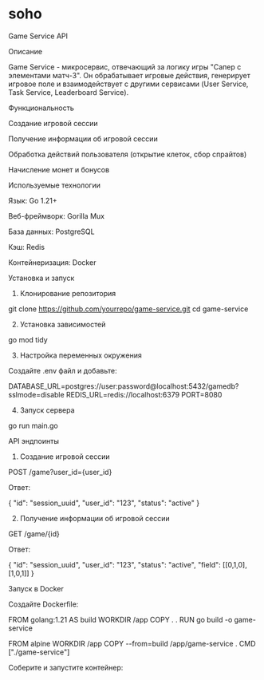 # soho
Game Service API

Описание

Game Service - микросервис, отвечающий за логику игры "Сапер с элементами матч-3". Он обрабатывает игровые действия, генерирует игровое поле и взаимодействует с другими сервисами (User Service, Task Service, Leaderboard Service).

Функциональность

Создание игровой сессии

Получение информации об игровой сессии

Обработка действий пользователя (открытие клеток, сбор спрайтов)

Начисление монет и бонусов

Используемые технологии

Язык: Go 1.21+

Веб-фреймворк: Gorilla Mux

База данных: PostgreSQL

Кэш: Redis

Контейнеризация: Docker

Установка и запуск

1. Клонирование репозитория

git clone https://github.com/yourrepo/game-service.git
cd game-service

2. Установка зависимостей

go mod tidy

3. Настройка переменных окружения

Создайте .env файл и добавьте:

DATABASE_URL=postgres://user:password@localhost:5432/gamedb?sslmode=disable
REDIS_URL=redis://localhost:6379
PORT=8080

4. Запуск сервера

go run main.go

API эндпоинты

1. Создание игровой сессии

POST /game?user_id={user_id}

Ответ:

{
    "id": "session_uuid",
    "user_id": "123",
    "status": "active"
}

2. Получение информации об игровой сессии

GET /game/{id}

Ответ:

{
    "id": "session_uuid",
    "user_id": "123",
    "status": "active",
    "field": [[0,1,0],[1,0,1]]
}

Запуск в Docker

Создайте Dockerfile:

FROM golang:1.21 AS build
WORKDIR /app
COPY . .
RUN go build -o game-service

FROM alpine
WORKDIR /app
COPY --from=build /app/game-service .
CMD ["./game-service"]

Соберите и запустите контейнер:
